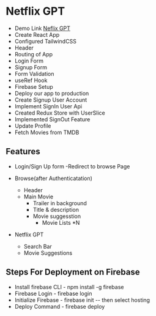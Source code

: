 # Netflix GPT
   - Demo Link [Neflix GPT](https://netflixgpt-18eef.web.app/)
   - Create React App
   - Configured TailwindCSS
   - Header
   - Routing of App
   - Login Form
   - Signup Form
   - Form Validation
   - useRef Hook 
   - Firebase Setup
   - Deploy our app to production
   - Create Signup User Account
   - Implement SignIn User Api
   - Created Redux Store with UserSlice
   - Implemented SignOut Feature
   - Update Profile
   - Fetch Movies from TMDB

## Features
   - Login/Sign Up form
      -Redirect to browse Page
   - Browse(after Authenticatation)
      - Header
      - Main Movie
         - Trailer in background
         - Title & description
         - Movie suggesstion  
           - Movie Lists *N

   - Netflix GPT
     - Search Bar
     - Movie Suggestions

## Steps For Deployment on Firebase
   - Install firebase CLI - npm install -g firebase
   - Firebase Login - firebase login
   - Initialize Firebase - firebase init -- then select hosting
   - Deploy Command - firebase deploy